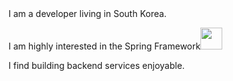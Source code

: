 
<div style = "display:flex;">
  I am a developer living in South Korea.
</div>

<div style = "display:flex;">

I am highly interested in the Spring Framework<img width = 35 height = auto src="https://img.shields.io/badge/-white?style=flat-square&logo=spring">

</div>

<div style = "display:flex;">
I find building backend services enjoyable.
</div>

